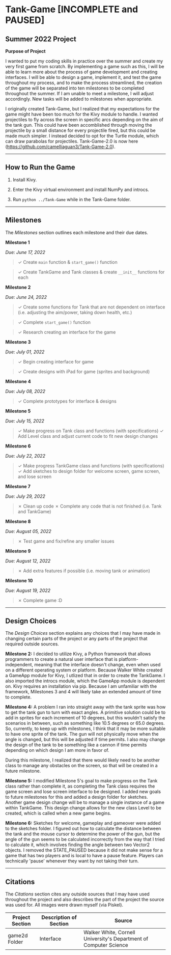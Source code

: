 # Tank-Game [INCOMPLETE and PAUSED]

## Summer 2022 Project


__Purpose of Project__

I wanted to put my coding skills in practice over the summer and create my very first game from scratch. By implementing a game such as this, I will be able to learn more about the process of game development and creating interfaces. I will be able to design a game, implement it, and test the game throughout my process, and to make the process streamlined, the creation of the game will be separated into ten milestones to be completed throughout the summer. If I am unable to meet a milestone, I will adjust accordingly. New tasks will be added to milestones when appropriate.

I originally created Tank-Game, but I realized that my expectations for the game might have been too much for the Kivy module to handle. I wanted projectiles to fly across the screen in specific arcs depending on the aim of the tank gun. This could have been accomblished through moving the projectile by a small distance for every projectile fired, but this could be made much simpler. I instead decided to opt for the Turtle module, which can draw parabolas for projectiles. Tank-Game-2.0 is now here (https://github.com/camelliaguan3/Tank-Game-2.0).

<hr />

## How to Run the Game

1. Install Kivy.

2. Enter the Kivy virtual environment and install NumPy and introcs.

3. Run `python ../Tank-Game` while in the Tank-Game folder.

<hr />

## Milestones

The *Milestones* section outlines each milestone and their due dates.

**Milestone 1**

*Due: June 17, 2022*

> &check; Create `main` function & `start_game()` function

> &check; Create TankGame and Tank classes & create `__init__` functions for each

**Milestone 2**

*Due: June 24, 2022*

> &check; Create some functions for Tank that are not dependent on interface (i.e. adjusting the aim/power, taking down health, etc.)

> &check; Complete `start_game()` function

> &check; Research creating an interface for the game

**Milestone 3**

*Due: July 01, 2022*

> &check; Begin creating interface for game

> &check; Create designs with iPad for game (sprites and background)

**Milestone 4**

*Due: July 08, 2022*

> &check; Complete prototypes for interface & designs

**Milestone 5**

*Due: July 15, 2022*

> &check; Make progress on Tank class and functions (with specifications)
> &check; Add Level class and adjust current code to fit new design changes

**Milestone 6**

*Due: July 22, 2022*

> &check; Make progress TankGame class and functions (with specifications)
> &check; Add sketches to design folder for welcome screen, game screen, and lose screen

**Milestone 7**

*Due: July 29, 2022*

> &cross; Clean up code
> &cross; Complete any code that is not finished (i.e. Tank and TankGame)

**Milestone 8**

*Due: August 05, 2022*

> &cross; Test game and fix/refine any smaller issues

**Milestone 9**

*Due: August 12, 2022*

> &cross; Add extra features if possible (i.e. moving tank or animation)

**Milestone 10**

*Due: August 19, 2022*

> &cross; Complete game :D

<hr />

## Design Choices

The *Design Choices* section explains any choices that I may have made in changing certain parts of the project or any parts of the project that required outside sources.

**Milestone 2:** I decided to utilize Kivy, a Python framework that allows programmers to create a natural user interface that is platform-independent, meaning that the interface doesn't change, even when used on a different operating system or platform. Because Walker White created a GameApp module for Kivy, I utlized that in order to create the TankGame. I also imported the introcs module, which the GameApp module is dependent on. Kivy requires an installation via pip. Because I am unfamiliar with the framework, Milestones 3 and 4 will likely take an extended amount of time to complete.

**Milestone 4:** A problem I ran into straight away with the tank sprite was how to get the tank gun to turn with exact angles. A primitive solution could be to add in sprites for each increment of 10 degrees, but this wouldn't satisfy the scenarios in between, such as something like 10.5 degrees or 65.0 degrees. So, currently, to keep up with milestones, I think that it may be more suitable to have one sprite of the tank. The gun will not physically move when the angle is changed, but this will be adjusted if time permits. I also may change the design of the tank to be something like a cannon if time permits depending on which design I am more in favor of.

During this milestone, I realized that there would likely need to be another class to manage any obstacles on the screen, so that will be created in a future milestone.

**Milestone 5:** I modified Milestone 5's goal to make progress on the Tank class rather than complete it, as completing the Tank class requires the game screen and lose screen interface to be designed. I added new goals to future milestones for this and added a design folder for sketches. Another game design change will be to manage a single instance of a game within TankGame. This design change allows for the new class Level to be created, which is called when a new game begins.

**Milestone 6:** Sketches for welcome, gameplay and gameover were added to the sketches folder. I figured out how to calculate the distance between the tank and the mouse cursor to determine the power of the gun, but the angle of the gun seems to be calculated incorrectly from the way that I tried to calculate it, which involves finding the angle between two Vector2 objects. I removed the STATE_PAUSED because it did not make sense for a game that has two players and is local to have a pause feature. Players can technically 'pause' whenever they want by not taking their turn.

<hr />

## Citations

The *Citations* section cites any outside sources that I may have used throughout the project and also describes the part of the project the source was used for. All images were drawn myself (via Piskel).

| Project Section | Description of Section | Source |
| - | - | - |
| game2d Folder | Interface | Walker White, Cornell University's Department of Computer Science |